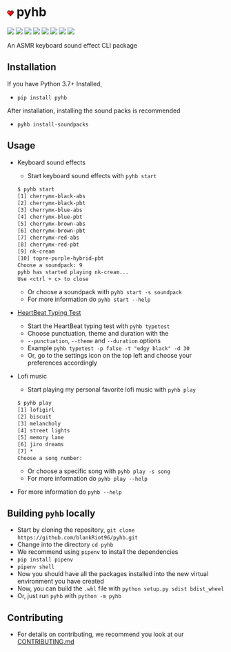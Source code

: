 # ![](pyhb/typing_tester/assets/pyhb_icon.png) pyhb
  ![](https://img.shields.io/github/license/blankRiot96/pyhb) 
  ![](https://img.shields.io/github/v/tag/blankRiot96/pyhb)
  ![](https://img.shields.io/pypi/dm/pyhb)
  ![](https://img.shields.io/github/pipenv/locked/dependency-version/blankRiot96/pyhb/pygame) 
  ![](https://img.shields.io/github/pipenv/locked/dependency-version/blankRiot96/pyhb/keyboard)
  ![](https://img.shields.io/github/pipenv/locked/dependency-version/blankRiot96/pyhb/requests) 
  ![](https://img.shields.io/github/pipenv/locked/dependency-version/blankRiot96/pyhb/click) 
  ![](https://img.shields.io/github/issues-closed/blankRiot96/pyhb)
  

An ASMR keyboard sound effect CLI package

## Installation
If you have Python 3.7+ Installed,
 - `pip install pyhb`

After installation, installing the sound packs is recommended
 - `pyhb install-soundpacks`

## Usage
  - Keyboard sound effects
    - Start keyboard sound effects with `pyhb start`
    ```
    $ pyhb start
    [1] cherrymx-black-abs
    [2] cherrymx-black-pbt
    [3] cherrymx-blue-abs
    [4] cherrymx-blue-pbt
    [5] cherrymx-brown-abs
    [6] cherrymx-brown-pbt
    [7] cherrymx-red-abs
    [8] cherrymx-red-pbt
    [9] nk-cream
    [10] topre-purple-hybrid-pbt
    Choose a soundpack: 9
    pyhb has started playing nk-cream...
    Use <ctrl + c> to close
    ```
    - Or choose a soundpack with `pyhb start -s soundpack`
    - For more information do `pyhb start --help`
 
  - <a href="https://github.com/blankRiot96/pyhb/blob/main/pyhb/typing_tester/README.md">HeartBeat Typing Test</a>
    - Start the HeartBeat typing test with `pyhb typetest`
    - Choose punctuation, theme and duration with the
    - `--punctuation`, `--theme` and `--duration` options
    - Example `pyhb typetest -p false -t "edgy black" -d 30`
    - Or, go to the settings icon on the top left and choose your preferences accordingly
  
  - Lofi music
    - Start playing my personal favorite lofi music with `pyhb play`
    ```
    $ pyhb play
    [1] lofigirl
    [2] biscuit
    [3] melancholy
    [4] street lights
    [5] memory lane
    [6] jiro dreams
    [7] *
    Choose a song number:
    ```
    - Or choose a specific song with `pyhb play -s song`
    - For more information do `pyhb play --help`
  
  - For more information do `pyhb --help`

## Building `pyhb` locally
  - Start by cloning the repository, `git clone https://github.com/blankRiot96/pyhb.git`
  - Change into the directory `cd pyhb`
  - We recommend using `pipenv` to install the dependencies 
  - `pip install pipenv`
  - `pipenv shell`
  - Now you should have all the packages installed into the new virtual environment you have created
  - Now, you can build the `.whl` file with `python setup.py sdist bdist_wheel`
  - Or, just run `pyhb` with `python -m pyhb`


## Contributing
  - For details on contributing, we recommend you look at our <a href="https://github.com/blankRiot96/pyhb/blob/main/CONTRIBUTING.md">CONTRIBUTING.md</a>
